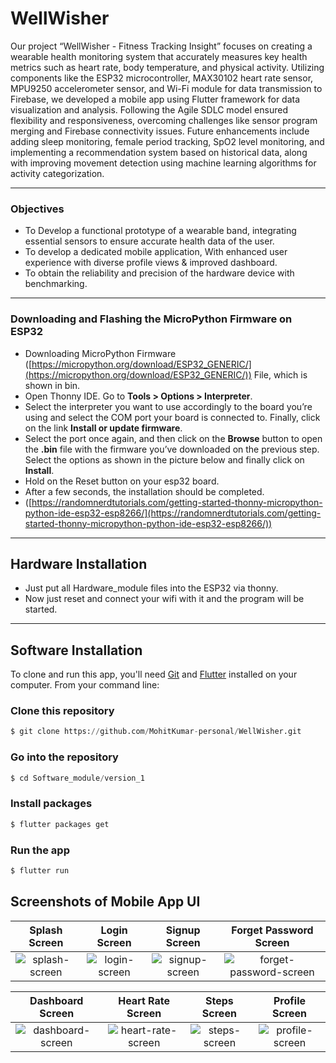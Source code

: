 # WellWisher
Our project “WellWisher - Fitness Tracking Insight” focuses on creating a wearable health monitoring system that accurately measures key health metrics such as heart rate, body temperature, and physical activity. Utilizing components like the ESP32 microcontroller, MAX30102 heart rate sensor, MPU9250 accelerometer sensor, and Wi-Fi module for data transmission to Firebase, we developed a mobile app using Flutter framework for data visualization and analysis. Following the Agile SDLC model ensured flexibility and responsiveness, overcoming challenges like sensor program merging and Firebase connectivity issues. Future enhancements include adding sleep monitoring, female period tracking, SpO2 level monitoring, and implementing a recommendation system based on historical data, along with improving movement detection using machine learning algorithms for activity categorization.

---

### Objectives

- To Develop a functional prototype of a wearable band, integrating essential sensors to ensure accurate health data of the user.
- To develop a dedicated mobile application, With enhanced user experience with diverse profile views & improved dashboard.
- To obtain the reliability and precision of the hardware device with benchmarking.

---

### Downloading and Flashing the MicroPython Firmware on ESP32

- Downloading MicroPython Firmware ([https://micropython.org/download/ESP32_GENERIC/](https://micropython.org/download/ESP32_GENERIC/)) File, which is shown in bin.
- Open Thonny IDE. Go to **Tools > Options > Interpreter**.
- Select the interpreter you want to use accordingly to the board you’re using and select the COM port your board is connected to. Finally, click on the link **Install or update firmware**.
- Select the port once again, and then click on the **Browse** button to open the **.bin** file with the firmware you’ve downloaded on the previous step. Select the options as shown in the picture below and finally click on **Install**.
- Hold on the Reset button on your esp32 board.
- After a few seconds, the installation should be completed.
- ([https://randomnerdtutorials.com/getting-started-thonny-micropython-python-ide-esp32-esp8266/](https://randomnerdtutorials.com/getting-started-thonny-micropython-python-ide-esp32-esp8266/))

---

## Hardware Installation

- Just put all Hardware_module files into the ESP32 via thonny.
- Now just reset and connect your wifi with it and the program will be started.

---

## Software Installation

To clone and run this app, you'll need [Git](https://git-scm.com/downloads) and [Flutter](https://flutter.dev/docs/get-started/install) installed on your computer. From your command line:

### Clone this repository

```python
$ git clone https://github.com/MohitKumar-personal/WellWisher.git
```

### Go into the repository

```python
$ cd Software_module/version_1
```

### Install packages

```python
$ flutter packages get
```

### Run the app

```python
$ flutter run
```

## Screenshots of Mobile App UI
| Splash Screen | Login Screen | Signup Screen | Forget Password Screen |
| :--: | :--: | :--: | :--: |
| ![splash-screen](https://github.com/MohitKumar-personal/WellWisher/assets/99556620/dad5f6bb-522f-4312-99c4-ab413ae5bcc1) | ![login-screen](https://github.com/MohitKumar-personal/WellWisher/assets/99556620/7b1603cd-2eab-440f-9d3c-882459e59dab) | ![signup-screen](https://github.com/MohitKumar-personal/WellWisher/assets/99556620/44876c36-f4f1-4ccf-b116-31f2252661ae) | ![forget-password-screen](https://github.com/MohitKumar-personal/WellWisher/assets/99556620/41fc82f8-ec9c-4477-ac88-a1af4a75597f) |

| Dashboard Screen | Heart Rate Screen | Steps Screen | Profile Screen |
| :--: | :--: | :--: | :--: |
| ![dashboard-screen](https://github.com/MohitKumar-personal/WellWisher/assets/99556620/20fe4ee9-2a15-4f11-a391-6c6be8ef4755) | ![heart-rate-screen](https://github.com/MohitKumar-personal/WellWisher/assets/99556620/cd9480bf-87f4-4b47-adc0-c4bd08efa26c) | ![steps-screen](https://github.com/MohitKumar-personal/WellWisher/assets/99556620/855f3bc7-c2ed-45cc-85cb-9b0434d10712) | ![profile-screen](https://github.com/MohitKumar-personal/WellWisher/assets/99556620/6f8d2f23-da87-420a-b503-9cddf6ad85fe) |
